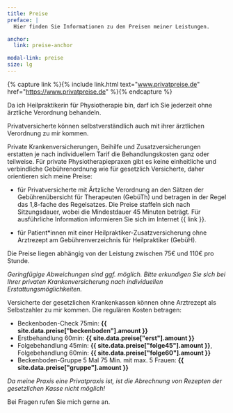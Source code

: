 ```yaml
---
title: Preise
preface: |
  Hier finden Sie Informationen zu den Preisen meiner Leistungen.

anchor:
  link: preise-anchor

modal-link: preise
size: lg
---
```


{% capture link %}{% include link.html text="www.privatpreise.de" href="https://www.privatpreise.de" %}{% endcapture %}

Da ich Heilpraktikerin für Physiotherapie bin, darf ich Sie jederzeit ohne ärztliche Verordnung behandeln.

Privatversicherte können selbstverständlich auch mit ihrer ärztlichen Verordnung zu mir kommen.

Private Krankenversicherungen, Beihilfe und Zusatzversicherungen erstatten je nach individuellem Tarif die Behandlungskosten ganz oder teilweise. Für private Physiotherapiepraxen gibt es keine einheitliche und verbindliche Gebührenordnung wie für gesetzlich Versicherte, daher orientieren sich meine Preise:

- für Privatversicherte mit Ärtzliche Verordnung an den Sätzen der Gebührenübersicht für Therapeuten (GebüTh) und betragen in der Regel das 1,8-fache des Regelsatzes. Die Preise staffeln sich nach Sitzungsdauer, wobei die Mindestdauer 45 Minuten beträgt. Für ausführliche Information informieren Sie sich im Internet {{ link }}.

- für Patient\*innen mit einer Heilpraktiker-Zusatzversicherung ohne Arztrezept am Gebührenverzeichnis für Heilpraktiker (GebüH).

Die Preise liegen abhängig von der Leistung zwischen 75€ und 110€ pro Stunde.

*Geringfügige Abweichungen sind ggf. möglich.*
*Bitte erkundigen Sie sich bei Ihrer privaten Krankenversicherung nach individuellen Erstattungsmöglichkeiten.*

Versicherte der gesetzlichen Krankenkassen können ohne Arztrezept als Selbstzahler zu mir kommen. Die regulären Kosten betragen:

- Beckenboden-Check 75min: **{{ site.data.preise["beckenboden"].amount }}**
- Erstbehandlung 60min: **{{ site.data.preise["erst"].amount }}** 
- Folgebehandlung 45min: **{{ site.data.preise["folge45"].amount }}**, Folgebehandlung 60min: **{{ site.data.preise["folge60"].amount }}**
- Beckenboden-Gruppe 5 Mal 75 Min. mit max. 5 Frauen: **{{ site.data.preise["gruppe"].amount }}** 

*Da meine Praxis eine Privatpraxis ist, ist die Abrechnung von Rezepten der gesetzlichen Kasse nicht möglich!*

Bei Fragen rufen Sie mich gerne an.
